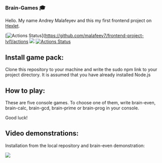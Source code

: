 ### Brain-Games 🎓

Hello. My name Andrey Malafeyev and this my first frontend project on <a href="https://ru.hexlet.io/pages/about">Hexlet</a>.

[![Actions Status](https://github.com/malafeev7/frontend-project-lvl1/workflows/hexlet-check/badge.svg)](https://github.com/malafeev7/frontend-project-lvl1/actions <a href="https://codeclimate.com/github/codeclimate/codeclimate/maintainability"><img src="https://api.codeclimate.com/v1/badges/a99a88d28ad37a79dbf6/maintainability" /></a> [![Actions Status](https://github.com/malafeev7/frontend-project-lvl1/workflows/nodejs/badge.svg)](https://github.com/malafeev7/frontend-project-lvl1/actions/workflows/nodejs.yml)

## Install game pack:

Clone this repository to your machine and write the sudo npm link to your project directory. It is assumed that you have already installed Node.js

## How to play:

These are five console games. To choose one of them, write brain-even, brain-calc, brain-gcd, brain-prime or brain-prog in your console.

Good luck!

## Video demonstrations:

Installation from the local repository and brain-even demonstration:

<a href="https://asciinema.org/a/440729" target="_blank"><img src="https://asciinema.org/a/440729.svg" /></a>
